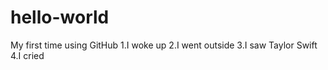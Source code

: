 # hello-world
My first time using GitHub
1.I woke up
2.I went outside
3.I saw Taylor Swift
4.I cried
